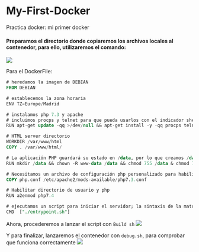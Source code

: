 # My-First-Docker

Practica docker: mi primer docker

 #### Preparamos el directorio donde copiaremos los archivos locales al contenedor, para ello, utilizaremos el comando:

  ![](https://media.discordapp.net/attachments/944739503904526388/945034358165766144/ls.png)

  Para el DockerFile:
  ```sql
  # heredamos la imagen de DEBIAN
  FROM DEBIAN

  # establecemos la zona horaria
  ENV TZ=Europe/Madrid

  # instalamos php 7.3 y apache
  # incluimos procps y telnet para que pueda usarlos con el indicador shell.sh
  RUN apt-get update -qq >/dev/null && apt-get install -y -qq procps telnet apache2 php7.4 -qq >/dev/null

  # HTML server directorio
  WORKDIR /var/www/html
  COPY . /var/www/html/

  # La aplicación PHP guardará su estado en /data, por lo que creamos /data dentro del contenedor
  RUN mkdir /data && chown -R www-data /data && chmod 755 /data & chmod 775 -R /var/www/html/

  # Necesitamos un archivo de configuración php personalizado para habilitar los directorios de usuario
  COPY php.conf /etc/apache2/mods-available/php7.3.conf

# Habilitar directorio de usuario y php
RUN a2enmod php7.4

# ejecutamos un script para iniciar el servidor; la sintaxis de la matriz hace que ^C funcione como queremos
CMD  ["./entrypoint.sh"]
  ```

Ahora, procederemos a lanzar el script con `Build sh`
![](https://media.discordapp.net/attachments/944739503904526388/945034358341898250/build.png?width=1620&height=502)

Y para finalizar, lanzaremos el contenedor con `debug.sh`, para comprobar que funciona correctamente
![](https://media.discordapp.net/attachments/944739503904526388/945035128655200356/debug.png?width=1620&height=702)
